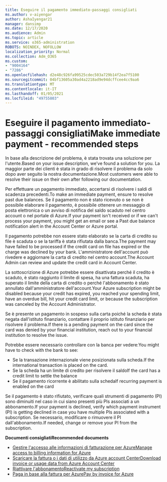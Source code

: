 ```yaml
---
title: Eseguire il pagamento immediato-passaggi consigliati
ms.author: v-aiyengar
author: AshaIyengar21
manager: dansimp
ms.date: 12/17/2020
ms.audience: Admin
ms.topic: article
ms.service: o365-administration
ROBOTS: NOINDEX, NOFOLLOW
localization_priority: Normal
ms.collection: Adm_O365
ms.custom:
- "9004164"
- "7286"
ms.openlocfilehash: d2e48c926fa99525cdec503a729b14f2ea7f5100
ms.sourcegitcommit: 04bf13605a30ad4a2218ad9e94dcffcee4cc9aa6
ms.translationtype: MT
ms.contentlocale: it-IT
ms.lasthandoff: 01/05/2021
ms.locfileid: "49755803"
---
```

# <a name="make-immediate-payment---recommended-steps"></a><span data-ttu-id="3777b-102">Eseguire il pagamento immediato-passaggi consigliati</span><span class="sxs-lookup"><span data-stu-id="3777b-102">Make immediate payment - recommended steps</span></span>

<span data-ttu-id="3777b-103">In base alla descrizione del problema, è stata trovata una soluzione per l'utente.</span><span class="sxs-lookup"><span data-stu-id="3777b-103">Based on your issue description, we’ve found a solution for you.</span></span> <span data-ttu-id="3777b-104">La maggior parte dei clienti è stata in grado di risolvere il problema da solo dopo aver seguito la nostra documentazione.</span><span class="sxs-lookup"><span data-stu-id="3777b-104">Most customers were able to resolve their issue on their own after following our documentation.</span></span>

<span data-ttu-id="3777b-105">Per effettuare un pagamento immediato, accertarsi di risolvere i saldi di scadenza precedenti.</span><span class="sxs-lookup"><span data-stu-id="3777b-105">To make an immediate payment, ensure to resolve past due balances.</span></span> <span data-ttu-id="3777b-106">Se il pagamento non è stato ricevuto o se non è possibile elaborare il pagamento, è possibile ottenere un messaggio di posta elettronica o un avviso di notifica del saldo scaduto nel centro account o nel portale di Azure.</span><span class="sxs-lookup"><span data-stu-id="3777b-106">If your payment isn't received or if we can't process your payment, you might get an email or see a Past due balance notification alert in the Account Center or Azure portal.</span></span> 

<span data-ttu-id="3777b-107">Il pagamento potrebbe non essere stato elaborato se la carta di credito su file è scaduta o se la tariffa è stata rifiutata dalla banca.</span><span class="sxs-lookup"><span data-stu-id="3777b-107">The payment may have failed to be processed if the credit card on file has expired or the charge was declined by your bank.</span></span> <span data-ttu-id="3777b-108">L'amministratore dell'account può rivedere e aggiornare la carta di credito nel centro account.</span><span class="sxs-lookup"><span data-stu-id="3777b-108">The Account Admin can review and update the credit card in Account Center.</span></span> 

<span data-ttu-id="3777b-109">La sottoscrizione di Azure potrebbe essere disattivata perché il credito è scaduto, è stato raggiunto il limite di spesa, ha una fattura scaduta, ha superato il limite della carta di credito o perché l'abbonamento è stato annullato dall'amministratore dell'account.</span><span class="sxs-lookup"><span data-stu-id="3777b-109">Your Azure subscription might be disabled because your credit has expired, you reached your spending limit, have an overdue bill, hit your credit card limit, or because the subscription was canceled by the Account Administrator.</span></span>  

<span data-ttu-id="3777b-110">Se è presente un pagamento in sospeso sulla carta poiché la scheda è stata negata dall'istituto finanziario, contattare il proprio istituto finanziario per risolvere il problema.</span><span class="sxs-lookup"><span data-stu-id="3777b-110">If there is a pending payment on the card since the card was denied by your financial institution, reach out to your financial institution to resolve the issue.</span></span>  

<span data-ttu-id="3777b-111">Potrebbe essere necessario controllare con la banca per vedere:</span><span class="sxs-lookup"><span data-stu-id="3777b-111">You might have to check with the bank to see:</span></span>

- <span data-ttu-id="3777b-112">Se la transazione internazionale viene posizionata sulla scheda.</span><span class="sxs-lookup"><span data-stu-id="3777b-112">If the international transaction is placed on the card.</span></span> 
- <span data-ttu-id="3777b-113">Se la scheda ha un limite di credito per risolvere il saldo</span><span class="sxs-lookup"><span data-stu-id="3777b-113">If the card has a credit limit to settle the balance</span></span> 
- <span data-ttu-id="3777b-114">Se il pagamento ricorrente è abilitato sulla scheda</span><span class="sxs-lookup"><span data-stu-id="3777b-114">If recurring payment is enabled on the card</span></span> 

<span data-ttu-id="3777b-115">Se il pagamento è stato rifiutato, verificare quali strumenti di pagamento (PI) sono diminuiti nel caso in cui siano presenti più PIs associati a un abbonamento.</span><span class="sxs-lookup"><span data-stu-id="3777b-115">If your payment is declined, verify which payment instrument (PI) is getting declined in case you have multiple PIs associated with a subscription.</span></span> <span data-ttu-id="3777b-116">Se necessario, modificare o rimuovere il PI dall'abbonamento.</span><span class="sxs-lookup"><span data-stu-id="3777b-116">If needed, change or remove your PI from the subscription.</span></span> 

<span data-ttu-id="3777b-117">**Documenti consigliati**</span><span class="sxs-lookup"><span data-stu-id="3777b-117">**Recommended documents**</span></span> 

- [<span data-ttu-id="3777b-118">Gestire l'accesso alle informazioni di fatturazione per Azure</span><span class="sxs-lookup"><span data-stu-id="3777b-118">Manage access to billing information for Azure</span></span>](https://docs.microsoft.com/azure/billing/billing-manage-access?WT.mc_id=Portal-Microsoft_Azure_Support)
- [<span data-ttu-id="3777b-119">Scaricare la fattura o i dati di utilizzo da Azure account Center</span><span class="sxs-lookup"><span data-stu-id="3777b-119">Download invoice or usage data from Azure Account Center</span></span>](https://docs.microsoft.com/azure/billing/billing-download-azure-invoice-daily-usage-date?WT.mc_id=Portal-Microsoft_Azure_Support)
- [<span data-ttu-id="3777b-120">Riattivare l'abbonamento</span><span class="sxs-lookup"><span data-stu-id="3777b-120">Reactivate my subscription</span></span>](https://docs.microsoft.com/azure/billing/billing-subscription-become-disable?WT.mc_id=Portal-Microsoft_Azure_Support)
- [<span data-ttu-id="3777b-121">Paga in base alla fattura per Azure</span><span class="sxs-lookup"><span data-stu-id="3777b-121">Pay by invoice for Azure</span></span>](https://docs.microsoft.com/azure/cost-management-billing/manage/pay-by-invoice) 